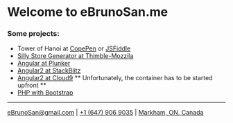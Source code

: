 <script defer src="https://use.fontawesome.com/releases/v5.0.10/js/all.js" integrity="sha384-slN8GvtUJGnv6ca26v8EzVaR9DC58QEwsIk9q1QXdCU8Yu8ck/tL/5szYlBbqmS+" crossorigin="anonymous"></script>


# Welcome to eBrunoSan.me

### Some projects:
- Tower of Hanoi at [CopePen](https://codepen.io/ebrunosan/pen/NMRoZX) or [JSFiddle](https://jsfiddle.net/ebrunosan/8hkxot4a/)
- [Silly Store Generator at Thimble-Mozzila](https://thimbleprojects.org/ebrunosan/467686)
- [Angular at Plunker](https://embed.plnkr.co/uVy4H64hZBmzucoHjXM3/)
- [Angular2 at StackBlitz](https://stackblitz.com/edit/angular-qijtbn)
- [Angular2 at Cloud9](https://angular2-bdasilvasantos00.c9users.io/) ** Unfortunately, the container has to be started upfront **
- [PHP with Bootstrap](http://web.ebrunosan.epizy.com)

* * *
[<i class="fas fa-envelope fa-lg" style="color:gray"></i> eBrunoSan@gmail.com](mailto:ebrunosan@gmail.com) | 
[<i class="fas fa-phone fa-lg" style="color:gray"></i> +1 (647) 906 9035](tel:+16479069035) | 
[<i class="fas fa-map-marker-alt" style="color:gray"></i> Markham, ON, Canada](https://goo.gl/maps/fSSwMpRAKRx)

[<i class="fab fa-github fa-2x" style="color:gray"></i>](https://github.com/ebrunosan)
[<i class="fab fa-gitlab fa-2x" style="color:gray"></i>](https://gitlab.com/ebrunosan)
[<i class="fab fa-linkedin fa-2x" style="color:gray"></i>](https://www.linkedin.com/in/ebrunosan)
[<i class="fab fa-twitter fa-2x" style="color:gray"></i>](https://twitter.com/ebrunosan)
[<i class="fab fa-wordpress fa-2x" style="color:gray"></i>](https://ebrunosan.wordpress.com/)
